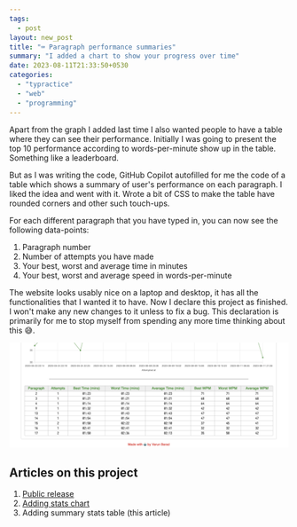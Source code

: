 ```yaml
---
tags:
  - post
layout: new_post
title: "⌨️ Paragraph performance summaries"
summary: "I added a chart to show your progress over time"
date: 2023-08-11T21:33:50+0530
categories:
  - "typractice"
  - "web"
  - "programming"
---
```


Apart from the graph I added last time I also wanted people to have a table where they can see their performance. Initially I was going to present the top 10 performance according to words-per-minute show up in the table. Something like a leaderboard.

But as I was writing the code, GitHub Copilot autofilled for me the code of a table which shows a summary of user's performance on each paragraph. I liked the idea and went with it. Wrote a bit of CSS to make the table have rounded corners and other such touch-ups.

For each different paragraph that you have typed in, you can now see the following data-points:

1. Paragraph number
2. Number of attempts you have made
3. Your best, worst and average time in minutes
4. Your best, worst and average speed in words-per-minute

The website looks usably nice on a laptop and desktop, it has all the functionalities that I wanted it to have. Now I declare this project as finished. I won't make any new changes to it unless to fix a bug. This declaration is primarily for me to stop myself from spending any more time thinking about this 😅.

![screenshot of the summary stats table](../assets/images/posts/project-typractice/stats-table.png)

## Articles on this project

1. [Public release](./project-typractice)
2. [Adding stats chart](./typractice-stats-chart)
3. Adding summary stats table (this article)
